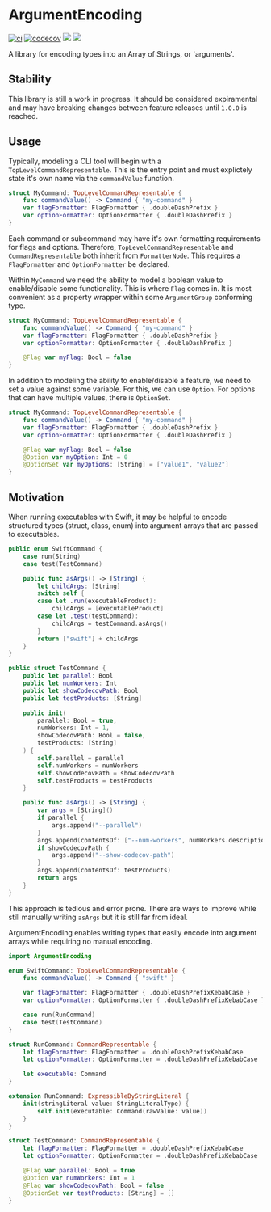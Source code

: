 # ArgumentEncoding

[![ci](https://github.com/MFB-Technologies-Inc/swift-argument-encoding/actions/workflows/ci.yml/badge.svg)](https://github.com/MFB-Technologies-Inc/swift-argument-encoding/actions/workflows/ci.yml)
[![codecov](https://codecov.io/gh/MFB-Technologies-Inc/swift-argument-encoding/branch/main/graph/badge.svg?token=UU95IDUXAX)](https://codecov.io/gh/MFB-Technologies-Inc/swift-argument-encoding)
[![](https://img.shields.io/endpoint?url=https%3A%2F%2Fswiftpackageindex.com%2Fapi%2Fpackages%2FMFB-Technologies-Inc%2Fswift-argument-encoding%2Fbadge%3Ftype%3Dswift-versions)](https://swiftpackageindex.com/MFB-Technologies-Inc/swift-argument-encoding)
[![](https://img.shields.io/endpoint?url=https%3A%2F%2Fswiftpackageindex.com%2Fapi%2Fpackages%2FMFB-Technologies-Inc%2Fswift-argument-encoding%2Fbadge%3Ftype%3Dplatforms)](https://swiftpackageindex.com/MFB-Technologies-Inc/swift-argument-encoding)

A library for encoding types into an Array of Strings, or 'arguments'.

## Stability

This library is still a work in progress. It should be considered expiramental and may have breaking changes between feature releases until `1.0.0` is reached.

## Usage

Typically, modeling a CLI tool will begin with a `TopLevelCommandRepresentable`. This is the entry point and must explictely state it's own name via the `commandValue` function.

```swift
struct MyCommand: TopLevelCommandRepresentable {
    func commandValue() -> Command { "my-command" }
    var flagFormatter: FlagFormatter { .doubleDashPrefix }
    var optionFormatter: OptionFormatter { .doubleDashPrefix }
}
```

Each command or subcommand may have it's own formatting requirements for flags and options. Therefore, `TopLevelCommandRepresentable` and `CommandRepresentable` both inherit from `FormatterNode`. This requires a `FlagFormatter` and `OptionFormatter` be declared.

Within `MyCommand` we need the ability to model a boolean value to enable/disable some functionality. This is where `Flag` comes in. It is most convenient as a property wrapper within some `ArgumentGroup` conforming type.

```swift
struct MyCommand: TopLevelCommandRepresentable {
    func commandValue() -> Command { "my-command" }
    var flagFormatter: FlagFormatter { .doubleDashPrefix }
    var optionFormatter: OptionFormatter { .doubleDashPrefix }

    @Flag var myFlag: Bool = false
}
```

In addition to modeling the ability to enable/disable a feature, we need to set a value against some variable. For this, we can use `Option`. For options that can have multiple values, there is `OptionSet`.

```swift
struct MyCommand: TopLevelCommandRepresentable {
    func commandValue() -> Command { "my-command" }
    var flagFormatter: FlagFormatter { .doubleDashPrefix }
    var optionFormatter: OptionFormatter { .doubleDashPrefix }

    @Flag var myFlag: Bool = false
    @Option var myOption: Int = 0
    @OptionSet var myOptions: [String] = ["value1", "value2"]
}
```

## Motivation

When running executables with Swift, it may be helpful to encode structured types (struct, class, enum) into argument arrays that are passed to executables.

```swift
public enum SwiftCommand {
    case run(String)
    case test(TestCommand)

    public func asArgs() -> [String] {
        let childArgs: [String]
        switch self {
        case let .run(executableProduct):
            childArgs = [executableProduct]
        case let .test(testCommand):
            childArgs = testCommand.asArgs()
        }
        return ["swift"] + childArgs
    }
}

public struct TestCommand {
    public let parallel: Bool
    public let numWorkers: Int
    public let showCodecovPath: Bool
    public let testProducts: [String]

    public init(
        parallel: Bool = true,
        numWorkers: Int = 1,
        showCodecovPath: Bool = false,
        testProducts: [String]
    ) {
        self.parallel = parallel
        self.numWorkers = numWorkers
        self.showCodecovPath = showCodecovPath
        self.testProducts = testProducts
    }

    public func asArgs() -> [String] {
        var args = [String]()
        if parallel {
            args.append("--parallel")
        }
        args.append(contentsOf: ["--num-workers", numWorkers.description])
        if showCodecovPath {
            args.append("--show-codecov-path")
        }
        args.append(contentsOf: testProducts)
        return args
    }
}
```

This approach is tedious and error prone. There are ways to improve while still manually writing `asArgs` but it is still far from ideal.

ArgumentEncoding enables writing types that easily encode into argument arrays while requiring no manual encoding.

```swift
import ArgumentEncoding

enum SwiftCommand: TopLevelCommandRepresentable {
    func commandValue() -> Command { "swift" }

    var flagFormatter: FlagFormatter { .doubleDashPrefixKebabCase }
    var optionFormatter: OptionFormatter { .doubleDashPrefixKebabCase }

    case run(RunCommand)
    case test(TestCommand)
}

struct RunCommand: CommandRepresentable {
    let flagFormatter: FlagFormatter = .doubleDashPrefixKebabCase
    let optionFormatter: OptionFormatter = .doubleDashPrefixKebabCase

    let executable: Command
}

extension RunCommand: ExpressibleByStringLiteral {
    init(stringLiteral value: StringLiteralType) {
        self.init(executable: Command(rawValue: value))
    }
}

struct TestCommand: CommandRepresentable {
    let flagFormatter: FlagFormatter = .doubleDashPrefixKebabCase
    let optionFormatter: OptionFormatter = .doubleDashPrefixKebabCase

    @Flag var parallel: Bool = true
    @Option var numWorkers: Int = 1
    @Flag var showCodecovPath: Bool = false
    @OptionSet var testProducts: [String] = []
}
```
